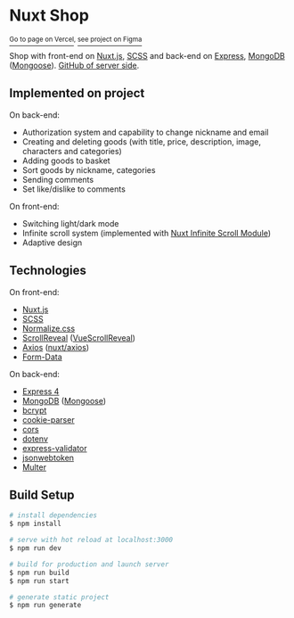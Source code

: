 # Nuxt Shop

[<sup>Go to page on Vercel</sup>](https://nuxt-shop-4e696215a-lothering0.vercel.app/)<sup>, </sup>[<sup>see project on Figma</sup>](https://www.figma.com/file/8iFDY0q7vOOdhPWl5tYo2Z/Shop-Project?node-id=0%3A1)

Shop with front-end on [Nuxt.js](https://nuxtjs.org), [SCSS](https://sass-lang.com) and back-end on [Express](https://expressjs.com), [MongoDB](https://www.mongodb.com) ([Mongoose](https://mongoosejs.com)). [GitHub of server side](https://github.com/Lothering0/nuxt-shop-server).

## Implemented on project

On back-end:

* Authorization system and capability to change nickname and email
* Creating and deleting goods (with title, price, description, image, characters and categories)
* Adding goods to basket
* Sort goods by nickname, categories
* Sending comments
* Set like/dislike to comments

On front-end:

* Switching light/dark mode
* Infinite scroll system (implemented with [Nuxt Infinite Scroll Module](nuxt-infinite-scroll-module))
* Adaptive design

## Technologies

On front-end:

* [Nuxt.js](https://nuxtjs.org)
* [SCSS](https://sass-lang.com)
* [Normalize.css](https://necolas.github.io/normalize.css/)
* [ScrollReveal](https://scrollrevealjs.org) ([VueScrollReveal](https://www.npmjs.com/package/vue-scroll-reveal))
* [Axios](https://axios-http.com) ([nuxt/axios](https://axios.nuxtjs.org))
* [Form-Data](https://www.npmjs.com/package/form-data)

On back-end:

* [Express 4](https://expressjs.com)
* [MongoDB](https://www.mongodb.com) ([Mongoose](https://mongoosejs.com))
* [bcrypt](https://www.npmjs.com/package/bcrypt)
* [cookie-parser](https://www.npmjs.com/package/bcrypt)
* [cors](https://www.npmjs.com/package/cors)
* [dotenv](https://www.npmjs.com/package/dotenv)
* [express-validator](https://express-validator.github.io/docs/)
* [jsonwebtoken](https://www.npmjs.com/package/jsonwebtoken)
* [Multer](https://www.npmjs.com/package/multer)

## Build Setup

```bash
# install dependencies
$ npm install

# serve with hot reload at localhost:3000
$ npm run dev

# build for production and launch server
$ npm run build
$ npm run start

# generate static project
$ npm run generate
```
